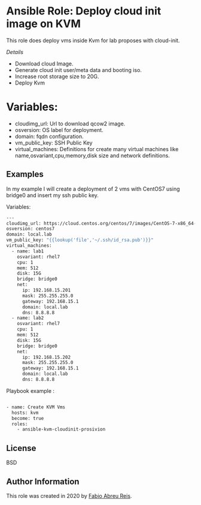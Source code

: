 Ansible Role: Deploy cloud init image on KVM
=========

This role does deploy vms inside Kvm for lab proposes with cloud-init. 


*Details*
- Download cloud Image.
- Generate cloud init user/meta data and booting iso.
- Increase root storage size to 20G.
- Deploy Kvm 


Variables:
=========

+ cloudimg_url: Url to download qcow2 image.
+ osversion: OS label for deployment.
+ domain: fqdn configuration. 
+ vm_public_key: SSH Public Key
+ virtual_machines: Definitions for create many virtual machines like name,osvariant,cpu,memory,disk size and network definitions. 



Examples 
---------


In my example I will create a deployment of 2 vms with CentOS7 using bridge0 and insert my ssh public key. 


Variables: 

```bash 
---
cloudimg_url: https://cloud.centos.org/centos/7/images/CentOS-7-x86_64-GenericCloud-1809.qcow2
osversion: centos7
domain: local.lab
vm_public_key: "{{lookup('file','~/.ssh/id_rsa.pub')}}"
virtual_machines:
  - name: lab1
    osvariant: rhel7
    cpu: 1
    mem: 512
    disk: 15G
    bridge: bridge0
    net:
      ip: 192.168.15.201
      mask: 255.255.255.0
      gateway: 192.168.15.1
      domain: local.lab
      dns: 8.8.8.8
  - name: lab2
    osvariant: rhel7
    cpu: 1
    mem: 512
    disk: 15G
    bridge: bridge0
    net:
      ip: 192.168.15.202
      mask: 255.255.255.0
      gateway: 192.168.15.1
      domain: local.lab
      dns: 8.8.8.8
```

Playbook example : 


```bash 

- name: Create KVM Vms
  hosts: kvm
  become: true
  roles:
    - ansible-kvm-cloudinit-prosivion

```


License
-------
BSD

Author Information
------------------

This role was created in 2020 by [Fabio Abreu Reis](http://github.com/fabioabreureis).
